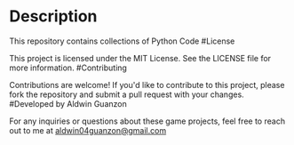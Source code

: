 # Description

This repository contains collections of Python Code
#License

This project is licensed under the MIT License. See the LICENSE file for more information.
#Contributing

Contributions are welcome! If you'd like to contribute to this project, please fork the repository and submit a pull request with your changes.
#Developed by Aldwin Guanzon

For any inquiries or questions about these game projects, feel free to reach out to me at aldwin04guanzon@gmail.com
